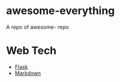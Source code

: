 # awesome-everything
A repo of awesome- repo

# Web Tech
- [Flask](https://github.com/humiaozuzu/awesome-flask)
- [Markdown](https://github.com/matiassingers/awesome-readme)
